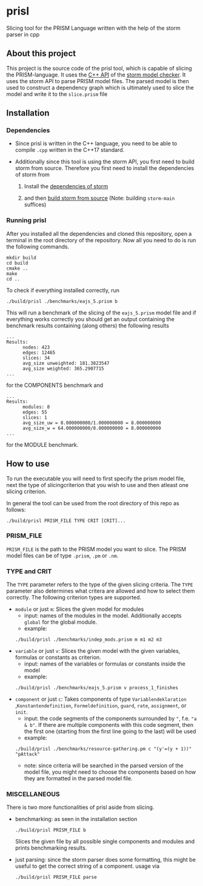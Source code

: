 
# prisl
Slicing tool for the PRISM Language written with the help of the storm parser in cpp

## About this project
This project is the source code of the prisl tool, which is capable
of slicing the PRISM-language.
It uses the [C++ API](https://www.stormchecker.org/api/) of the [storm model checker](https://www.stormchecker.org/). 
It uses the storm API to parse PRISM model files. The parsed model 
is then used to construct a dependency graph which is ultimately used 
to slice the model and write it to the ```slice.prism``` file

## Installation

### Dependencies 

- Since prisl is written in the C++ language, you need to be able to
compile `.cpp` written in the C++17 standard.

- Additionally since this tool is using the storm API, you first need 
to build storm from source. Therefore you first need to install the
dependencies of storm from
    1. Install the [dependencies of storm](https://www.stormchecker.org/documentation/obtain-storm/dependencies.html)

    1. and then [build storm from source](https://www.stormchecker.org/documentation/obtain-storm/build.html) 
    (Note: building `storm-main` suffices)

### Running prisl 

After you installed all the dependencies and cloned this repository,
open a terminal in the root directory of the repository. Now all you need to do is run the following commands.
```
mkdir build 
cd build 
cmake .. 
make 
cd ..
```

To check if everything installed correctly, run 
```
./build/prisl ./benchmarks/eajs_5.prism b
```

This will run a benchmark of the slicing of the ```eajs_5.prism``` model
file and if everything works correctly you should get an output
containing the benchmark results containing (along others) the following results
```
...
Results:
      nodes: 423
      edges: 12465
      slices: 34
      avg_size unweighted: 181.3823547
      avg_size weighted: 365.2907715
...
```
for the COMPONENTS benchmark and 
```
...
Results: 
      modules: 8
      edges: 55
      slices: 1
      avg_size_uw = 8.000000000/1.000000000 = 8.000000000
      avg_size_w = 64.000000000/8.000000000 = 8.000000000
...
```
for the MODULE benchmark.

## How to use

To run the executable 
you will need to first specify the prism model file, next the type of slicingcriterion that you
wish to use and then atleast one slicing criterion.

In general the tool can be used from the root directory of this repo as follows:
```
./build/prisl PRISM_FILE TYPE CRIT [CRIT]...
```

### PRISM_FILE
`PRISM_FILE` is the path to the PRISM model you want to slice.
The PRISM model files can be of type `.prism`, `.pm` or `.nm`.

### TYPE and CRIT
The `TYPE` parameter refers to the type of the given slicing criteria.
The `TYPE` parameter also determines what critera are allowed and how to select them correctly.
The following criterion types are supported.

- `module` or just `m`: Slices the given model for modules 
    - input: names of the modules in the model. Additionally accepts `global` for the global module.
    - example:
    ```
    ./build/prisl ./benchmarks/indep_mods.prism m m1 m2 m3
    ```
- `variable` or just `v`: Slices the given model with the given variables, formulas or constants as criterion.
    - input: names of the variables or formulas or constants inside the model
    - example:
    ```
    ./build/prisl ./benchmarks/eajs_5.prism v process_1_finishes
    ```
- `component` or just `c`: Takes components of type `Variablendeklaration` ,`Konstantendefinition`, `Formeldefinition`, `guard`, `rate`, `assignment`, or `init`.
    - input: the code segments of the components surrounded by `"`, f.e. `"a & b"`. If there are multiple components with this code segment, then the first one (starting from the first line going to the last) will be used
    - example:
    ```
    ./build/prisl ./benchmarks/resource-gathering.pm c "(y'=(y + 1))" "pAttack"
    ```
    - note: since criteria will be searched in the parsed version of the model file, you might need to choose the components based on how they are formatted in the 
    parsed model file.

### MISCELLANEOUS
There is two more functionalities of prisl aside from slicing.
- benchmarking: as seen in the installation section
    ```
    ./build/prisl PRISM_FILE b
    ```
    Slices the given file by all possible single components and modules and prints benchmarking results.

- just parsing: since the storm parser does some formatting, this might be useful to get the correct string of a component. usage via 
    ```
    ./build/prisl PRISM_FILE parse
    ```